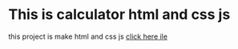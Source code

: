 # This is calculator html and css js

this project is make html and css js 
[click here ile](:///C:/Users/HP%20PRO/Desktop/calculator/index.html)
